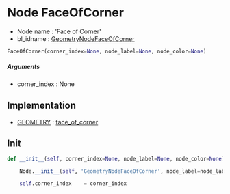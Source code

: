 # Node FaceOfCorner

- Node name : 'Face of Corner'
- bl_idname : [GeometryNodeFaceOfCorner](https://docs.blender.org/api/current/bpy.types.GeometryNodeFaceOfCorner.html)


``` python
FaceOfCorner(corner_index=None, node_label=None, node_color=None)
```
##### Arguments

- corner_index : None

## Implementation

- [GEOMETRY](/docs/GeoNodes/socket_GEOMETRY.md) : [face_of_corner](/docs/GeoNodes/socket_GEOMETRY.md#face_of_corner)

## Init

``` python
def __init__(self, corner_index=None, node_label=None, node_color=None):

    Node.__init__(self, 'GeometryNodeFaceOfCorner', node_label=node_label, node_color=node_color)

    self.corner_index    = corner_index
```
